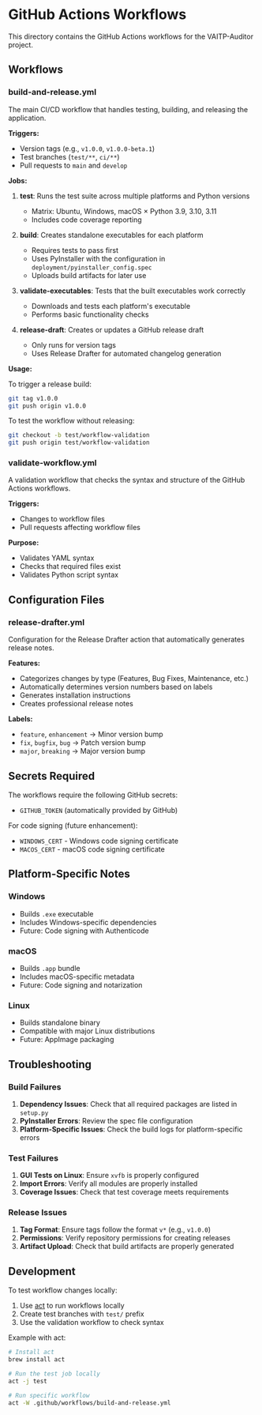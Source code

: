 # GitHub Actions Workflows

This directory contains the GitHub Actions workflows for the VAITP-Auditor project.

## Workflows

### build-and-release.yml

The main CI/CD workflow that handles testing, building, and releasing the application.

**Triggers:**
- Version tags (e.g., `v1.0.0`, `v1.0.0-beta.1`)
- Test branches (`test/**`, `ci/**`)
- Pull requests to `main` and `develop`

**Jobs:**

1. **test**: Runs the test suite across multiple platforms and Python versions
   - Matrix: Ubuntu, Windows, macOS × Python 3.9, 3.10, 3.11
   - Includes code coverage reporting

2. **build**: Creates standalone executables for each platform
   - Requires tests to pass first
   - Uses PyInstaller with the configuration in `deployment/pyinstaller_config.spec`
   - Uploads build artifacts for later use

3. **validate-executables**: Tests that the built executables work correctly
   - Downloads and tests each platform's executable
   - Performs basic functionality checks

4. **release-draft**: Creates or updates a GitHub release draft
   - Only runs for version tags
   - Uses Release Drafter for automated changelog generation

**Usage:**

To trigger a release build:
```bash
git tag v1.0.0
git push origin v1.0.0
```

To test the workflow without releasing:
```bash
git checkout -b test/workflow-validation
git push origin test/workflow-validation
```

### validate-workflow.yml

A validation workflow that checks the syntax and structure of the GitHub Actions workflows.

**Triggers:**
- Changes to workflow files
- Pull requests affecting workflow files

**Purpose:**
- Validates YAML syntax
- Checks that required files exist
- Validates Python script syntax

## Configuration Files

### release-drafter.yml

Configuration for the Release Drafter action that automatically generates release notes.

**Features:**
- Categorizes changes by type (Features, Bug Fixes, Maintenance, etc.)
- Automatically determines version numbers based on labels
- Generates installation instructions
- Creates professional release notes

**Labels:**
- `feature`, `enhancement` → Minor version bump
- `fix`, `bugfix`, `bug` → Patch version bump
- `major`, `breaking` → Major version bump

## Secrets Required

The workflows require the following GitHub secrets:

- `GITHUB_TOKEN` (automatically provided by GitHub)

For code signing (future enhancement):
- `WINDOWS_CERT` - Windows code signing certificate
- `MACOS_CERT` - macOS code signing certificate

## Platform-Specific Notes

### Windows
- Builds `.exe` executable
- Includes Windows-specific dependencies
- Future: Code signing with Authenticode

### macOS
- Builds `.app` bundle
- Includes macOS-specific metadata
- Future: Code signing and notarization

### Linux
- Builds standalone binary
- Compatible with major Linux distributions
- Future: AppImage packaging

## Troubleshooting

### Build Failures

1. **Dependency Issues**: Check that all required packages are listed in `setup.py`
2. **PyInstaller Errors**: Review the spec file configuration
3. **Platform-Specific Issues**: Check the build logs for platform-specific errors

### Test Failures

1. **GUI Tests on Linux**: Ensure `xvfb` is properly configured
2. **Import Errors**: Verify all modules are properly installed
3. **Coverage Issues**: Check that test coverage meets requirements

### Release Issues

1. **Tag Format**: Ensure tags follow the format `v*` (e.g., `v1.0.0`)
2. **Permissions**: Verify repository permissions for creating releases
3. **Artifact Upload**: Check that build artifacts are properly generated

## Development

To test workflow changes locally:

1. Use [act](https://github.com/nektos/act) to run workflows locally
2. Create test branches with `test/` prefix
3. Use the validation workflow to check syntax

Example with act:
```bash
# Install act
brew install act

# Run the test job locally
act -j test

# Run specific workflow
act -W .github/workflows/build-and-release.yml
```